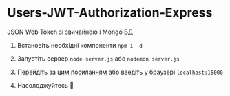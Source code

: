 # Users-JWT-Authorization-Express
JSON Web Token зі звичайною і Mongo БД

1) Встановіть необхідні компоненти `npm i -d`

2) Запустіть сервер `node server.js` або `nodemon server.js`

3) Перейдіть за [цим посиланням](http://localhost:15000) або введіть у браузері `localhost:15000`

4) Насолоджуйтесь 🤠
